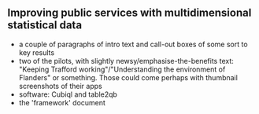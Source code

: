 ## Improving public services with multidimensional statistical data

- a couple of paragraphs of intro text and call-out boxes of some sort to key results
- two of the pilots, with slightly newsy/emphasise-the-benefits text: "Keeping Trafford working"/"Understanding the environment of Flanders" or something.  Those could come perhaps with thumbnail screenshots of their apps
- software: Cubiql and table2qb
- the 'framework' document
